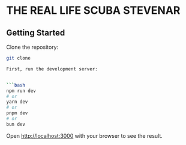 # THE REAL LIFE SCUBA STEVENAR

## Getting Started

Clone the repository:

```bash
git clone 

First, run the development server:


```bash
npm run dev
# or
yarn dev
# or
pnpm dev
# or
bun dev
```

Open [http://localhost:3000](http://localhost:3000) with your browser to see the result.
